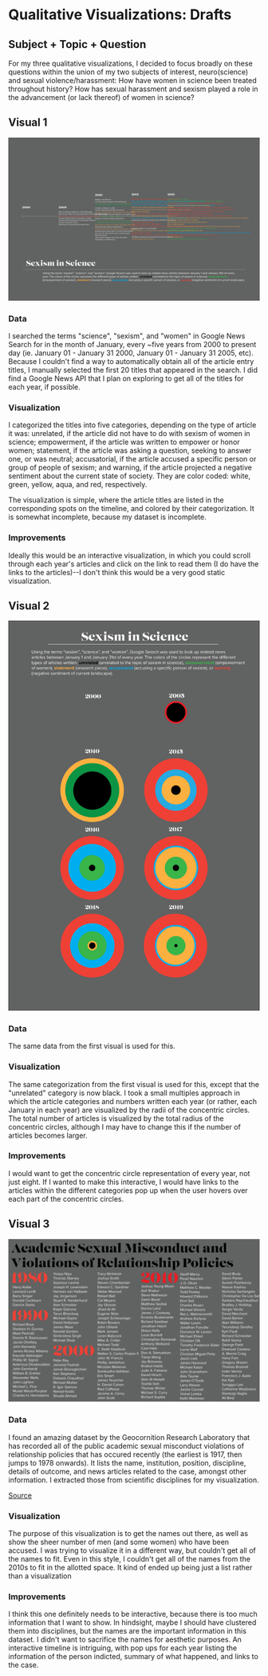 # Qualitative Visualizations: Drafts

## Subject + Topic + Question

For my three qualitative visualizations, I decided to focus broadly on these questions within the union of my two subjects of interest, neuro(science) and sexual violence/harassment:
How have women in science been treated throughout history? How has sexual harassment and sexism played a role in the advancement (or lack thereof) of women in science?

## Visual 1

![Visual 1: Sexism in Science, Timeline Version](https://github.com/samizdatco/ms2-2019/blob/master/students/mio/qualitative_viz/MS1_qualitative_1-01.png)

### Data
I searched the terms "science", "sexism", and "women" in Google News Search for in the month of January, every ~five years from 2000 to present day (ie. January 01 - January 31 2000, January 01 - January 31 2005, etc). Because I couldn't find a way to automatically obtain all of the article entry titles, I manually selected the first 20 titles that appeared in the search. I did find a Google News API that I plan on exploring to get all of the titles for each year, if possible.

### Visualization
I categorized the titles into five categories, depending on the type of article it was: unrelated, if the article did not have to do with sexism of women in science; empowerment, if the article was written to empower or honor women; statement, if the article was asking a question, seeking to answer one, or was neutral; accusatorial, if the article accused a specific person or group of people of sexism; and warning, if the article projected a negative sentiment about the current state of society. They are color coded: white, green, yellow, aqua, and red, respectively.

The visualization is simple, where the article titles are listed in the corresponding spots on the timeline, and colored by their categorization. It is somewhat incomplete, because my dataset is incomplete.

### Improvements
Ideally this would be an interactive visualization, in which you could scroll through each year's articles and click on the link to read them (I do have the links to the articles)--I don't think this would be a very good static visualization.


## Visual 2

![Visual 2: Sexism in Science, Small Multiples Version](https://github.com/samizdatco/ms2-2019/blob/master/students/mio/qualitative_viz/MS1_qualitative_2-01.png)

### Data
The same data from the first visual is used for this.

### Visualization
The same categorization from the first visual is used for this, except that the "unrelated" category is now black. I took a small multiples approach in which the article categories and numbers written each year (or rather, each January in each year) are visualized by the radii of the concentric circles. The total number of articles is visualized by the total radius of the concentric circles, although I may have to change this if the number of articles becomes larger.

### Improvements
I would want to get the concentric circle representation of every year, not just eight. If I wanted to make this interactive, I would have links to the articles within the different categories pop up when the user hovers over each part of the concentric circles.


## Visual 3

![Visual 3: Academic Sexual Misconduct Violations of Relationship Policies](https://github.com/samizdatco/ms2-2019/blob/master/students/mio/qualitative_viz/MS1_qualitative_3b-01.png)

### Data
I found an amazing dataset by the Geocornition Research Laboratory that has recorded all of the public academic sexual misconduct violations of relationship policies that has occured recently (the earliest is 1917, then jumps to 1978 onwards). It lists the name, institution, position, discipline, details of outcome, and news articles related to the case, amongst other information. I extracted those from scientific disciplines for my visualization.

[Source](https://docs.google.com/spreadsheets/d/1CCfcCKmBqyrMbD6fEQ8Llt3eD9MpnUd5eVm2DaIrUKo/edit#gid=0)

### Visualization
The purpose of this visualization is to get the names out there, as well as show the sheer number of men (and some women) who have been accused. I was trying to visualize it in a different way, but couldn't get all of the names to fit. Even in this style, I couldn't get all of the names from the 2010s to fit in the allotted space. It kind of ended up being just a list rather than a visualization

### Improvements
I think this one definitely needs to be interactive, because there is too much information that I want to show. In hindsight, maybe I should have clustered them into disciplines, but the names are the important information in this dataset. I didn't want to sacrifice the names for aesthetic purposes. An interactive timeline is intriguing, with pop ups for each year listing the information of the person indicted, summary of what happened, and links to the case.






